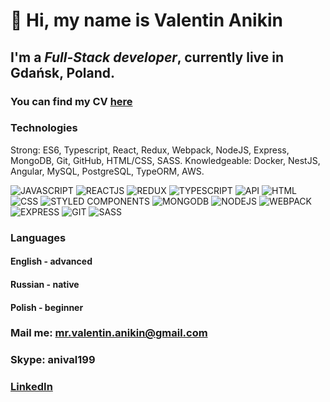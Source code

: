 # 👋 Hi, my name is **Valentin Anikin**
## I'm a *Full-Stack developer*, currently live in Gdańsk, Poland.
### You can find my CV [here](https://anival-github.github.io/cv/resume/)
### Technologies

Strong: ES6, Typescript, React, Redux, Webpack, NodeJS, Express, MongoDB, Git, GitHub, HTML/CSS, SASS.
Knowledgeable: Docker, NestJS, Angular, MySQL, PostgreSQL, TypeORM, AWS.


![JAVASCRIPT](https://img.shields.io/badge/-JAVASCRIPT-090909?style=for-the-badge&logo=JavaScript)
![REACTJS](https://img.shields.io/badge/-REACTJS-090909?style=for-the-badge&logo=React)
![REDUX](https://img.shields.io/badge/-REDUX-090909?style=for-the-badge&logo=Redux)
![TYPESCRIPT](https://img.shields.io/badge/-TYPESCRIPT-090909?style=for-the-badge&logo=TypeScript)
![API](https://img.shields.io/badge/-REST&#032;API-090909?style=for-the-badge)
![HTML](https://img.shields.io/badge/-HTML-090909?style=for-the-badge&logo=html5)
![CSS](https://img.shields.io/badge/-CSS-090909?style=for-the-badge&logo=css3)
![STYLED COMPONENTS](https://img.shields.io/badge/-STYLED&#032;COMPONENTS-090909?style=for-the-badge&logo=styled-components)
![MONGODB](https://img.shields.io/badge/-MONGODB-090909?style=for-the-badge&logo=MongoDB)
![NODEJS](https://img.shields.io/badge/-NODE.JS-090909?style=for-the-badge&logo=Node.js)
![WEBPACK](https://img.shields.io/badge/-WEBPACK-090909?style=for-the-badge&logo=webpack)
![EXPRESS](https://img.shields.io/badge/-EXPRESS-090909?style=for-the-badge&logo=express)
![GIT](https://img.shields.io/badge/-GIT-090909?style=for-the-badge&logo=git)
![SASS](https://img.shields.io/badge/-SASS-090909?style=for-the-badge&logo=sass)



### Languages
#### English - advanced
#### Russian - native
#### Polish - beginner

### Mail me: mr.valentin.anikin@gmail.com
### Skype: anival199
### [LinkedIn](https://www.linkedin.com/in/valentin-a-226415208/)
